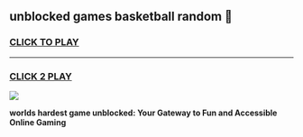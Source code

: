 
## unblocked games basketball random 👋
<h3>
<a href="https://premium.freeplayer.one?title=unblocked_games_basketball_random&ref=13F">CLICK TO PLAY</a></h3>
<hr>

<h3>
<a href="https://premium.freeplayer.one?title=unblocked_games_basketball_random&ref=13F">CLICK 2 PLAY</a>
  
</h3>

<a href="https://premium.freeplayer.one?title=unblocked_games_basketball_random&ref=12F/"><img src="https://clearcache.store/games.png"></a>


**worlds hardest game unblocked: Your Gateway to Fun and Accessible Online Gaming**
